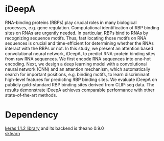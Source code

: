 # iDeepA
RNA-binding proteins (RBPs)  play crucial roles in many biological processes, e.g. gene regulation. Computational identification of RBP binding sites on RNAs are urgently needed. In particular, RBPs bind to RNAs by recognizing sequence motifs. Thus, fast locating those motifs on RNA sequences is crucial and time-efficient for determining whether the RNAs interact with the RBPs or not. In this study, we present an attention based convolutional neural network, iDeepA, to predict RNA-protein binding sites from raw RNA sequences. We first encode RNA sequences into one-hot encoding. Next, we design a deep learning model  with a convolutional neural network (CNN) and an attention mechanism, which automatically search for important positions, e.g. binding motifs, to learn discriminant high-level features for predicting RBP binding sites. We evaluate iDeepA on publicly gold-standard RBP binding sites derived from CLIP-seq data. The results demonstrate iDeepA achieves comparable performance with other state-of-the-art methods.

# Dependency <br>
<a href=https://github.com/fchollet/keras/>keras 1.1.2 library</a> and its backend is theano 0.9.0 <br>
<a href=https://github.com/scikit-learn/scikit-learn>sklearn</a> <br>
